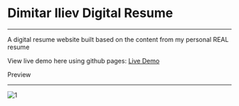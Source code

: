 # Dimitar Iliev Digital Resume

___

A digital resume website built based on the content from my personal REAL resume

View live demo here using github pages: [Live Demo](https://dimitar-iliev7.github.io/Digital-Resume/)

Preview
___

![1](https://user-images.githubusercontent.com/117073615/236625453-22ac7c01-e90a-444a-9b7d-7c6fcb1e23ea.png)
